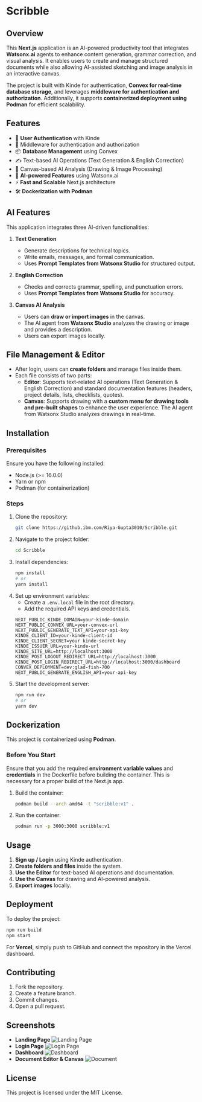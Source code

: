 # Scribble

## Overview

This **Next.js** application is an AI-powered productivity tool that integrates **Watsonx.ai** agents to enhance content generation, grammar correction, and visual analysis. It enables users to create and manage structured documents while also allowing AI-assisted sketching and image analysis in an interactive canvas.

The project is built with Kinde for authentication, **Convex for real-time database storage**, and leverages **middleware for authentication and authorization**. Additionally, it supports **containerized deployment using Podman** for efficient scalability.

## Features

- 🔐 **User Authentication** with Kinde
- 🔄 Middleware for authentication and authorization
- 📦 **Database Management** using Convex
- ✍️ Text-based AI Operations (Text Generation & English Correction)
- 🎨 Canvas-based AI Analysis (Drawing & Image Processing)
- 🧠 **AI-powered Features** using Watsonx.ai
- ⚡ **Fast and Scalable** Next.js architecture
- 🛠️ **Dockerization with Podman**

## AI Features

This application integrates three AI-driven functionalities:

1. **Text Generation**

   - Generate descriptions for technical topics.
   - Write emails, messages, and formal communication.
   - Uses **Prompt Templates from Watsonx Studio** for structured output.

2. **English Correction**

   - Checks and corrects grammar, spelling, and punctuation errors.
   - Uses **Prompt Templates from Watsonx Studio** for accuracy.

3. **Canvas AI Analysis**

   - Users can **draw or import images** in the canvas.
   - The AI agent from **Watsonx Studio** analyzes the drawing or image and provides a description.
   - Users can export images locally.

## File Management & Editor

- After login, users can **create folders** and manage files inside them.
- Each file consists of two parts:
  - **Editor**: Supports text-related AI operations (Text Generation & English Correction) and standard documentation features (headers, project details, lists, checklists, quotes).
  - **Canvas**: Supports drawing with a **custom menu for drawing tools and pre-built shapes** to enhance the user experience. The AI agent from Watsonx Studio analyzes drawings in real-time.

## Installation

### Prerequisites

Ensure you have the following installed:

- Node.js (>= 16.0.0)
- Yarn or npm
- Podman (for containerization)

### Steps

1. Clone the repository:
   ```bash
   git clone https://github.ibm.com/Riya-Gupta3010/Scribble.git
   ```
2. Navigate to the project folder:
   ```bash
   cd Scribble
   ```
3. Install dependencies:
   ```bash
   npm install
   # or
   yarn install
   ```
4. Set up environment variables:
   - Create a `.env.local` file in the root directory.
   - Add the required API keys and credentials.
   ```env
   NEXT_PUBLIC_KINDE_DOMAIN=your-kinde-domain
   NEXT_PUBLIC_CONVEX_URL=your-convex-url
   NEXT_PUBLIC_GENERATE_TEXT_API=your-api-key
   KINDE_CLIENT_ID=your-kinde-client-id
   KINDE_CLIENT_SECRET=your kinde-secret-key
   KINDE_ISSUER_URL=your-kinde-url
   KINDE_SITE_URL=http://localhost:3000
   KINDE_POST_LOGOUT_REDIRECT_URL=http://localhost:3000
   KINDE_POST_LOGIN_REDIRECT_URL=http://localhost:3000/dashboard
   CONVEX_DEPLOYMENT=dev:glad-fish-700 
   NEXT_PUBLIC_GENERATE_ENGLISH_API=your-api-key
   ```
5. Start the development server:
   ```bash
   npm run dev
   # or
   yarn dev
   ```

## Dockerization

This project is containerized using **Podman**.

### Before You Start
Ensure that you add the required **environment variable values** and **credentials** in the Dockerfile before building the container. This is necessary for a proper build of the Next.js app.

1. Build the container:
   ```bash
   podman build --arch amd64 -t "scribble:v1" .
   ```
2. Run the container:
   ```bash
   podman run -p 3000:3000 scribble:v1
   ```

## Usage

1. **Sign up / Login** using Kinde authentication.
2. **Create folders and files** inside the system.
3. **Use the Editor** for text-based AI operations and documentation.
4. **Use the Canvas** for drawing and AI-powered analysis.
5. **Export images** locally.

## Deployment

To deploy the project:

```bash
npm run build
npm start
```

For **Vercel**, simply push to GitHub and connect the repository in the Vercel dashboard.

## Contributing

1. Fork the repository.
2. Create a feature branch.
3. Commit changes.
4. Open a pull request.

## Screenshots



- **Landing Page**
![Landing Page](public/landing.jpeg)
- **Login Page**
![Login Page](public/login.jpeg)
- **Dashboard**
![Dashboard](public/dashboard.jpeg)
- **Document Editor & Canvas**
![Document](public/document.jpeg)
## License

This project is licensed under the MIT License.

